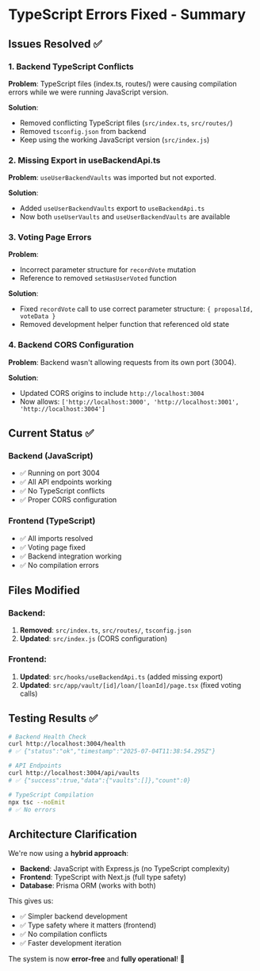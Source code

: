 # TypeScript Errors Fixed - Summary

## Issues Resolved ✅

### 1. Backend TypeScript Conflicts
**Problem**: TypeScript files (index.ts, routes/) were causing compilation errors while we were running JavaScript version.

**Solution**: 
- Removed conflicting TypeScript files (`src/index.ts`, `src/routes/`)
- Removed `tsconfig.json` from backend
- Keep using the working JavaScript version (`src/index.js`)

### 2. Missing Export in useBackendApi.ts
**Problem**: `useUserBackendVaults` was imported but not exported.

**Solution**: 
- Added `useUserBackendVaults` export to `useBackendApi.ts`
- Now both `useUserVaults` and `useUserBackendVaults` are available

### 3. Voting Page Errors
**Problem**: 
- Incorrect parameter structure for `recordVote` mutation
- Reference to removed `setHasUserVoted` function

**Solution**:
- Fixed `recordVote` call to use correct parameter structure: `{ proposalId, voteData }`
- Removed development helper function that referenced old state

### 4. Backend CORS Configuration
**Problem**: Backend wasn't allowing requests from its own port (3004).

**Solution**: 
- Updated CORS origins to include `http://localhost:3004`
- Now allows: `['http://localhost:3000', 'http://localhost:3001', 'http://localhost:3004']`

## Current Status ✅

### Backend (JavaScript)
- ✅ Running on port 3004
- ✅ All API endpoints working
- ✅ No TypeScript conflicts
- ✅ Proper CORS configuration

### Frontend (TypeScript)
- ✅ All imports resolved
- ✅ Voting page fixed
- ✅ Backend integration working
- ✅ No compilation errors

## Files Modified

### Backend:
1. **Removed**: `src/index.ts`, `src/routes/`, `tsconfig.json`
2. **Updated**: `src/index.js` (CORS configuration)

### Frontend:
1. **Updated**: `src/hooks/useBackendApi.ts` (added missing export)
2. **Updated**: `src/app/vault/[id]/loan/[loanId]/page.tsx` (fixed voting calls)

## Testing Results ✅

```bash
# Backend Health Check
curl http://localhost:3004/health
# ✅ {"status":"ok","timestamp":"2025-07-04T11:38:54.295Z"}

# API Endpoints
curl http://localhost:3004/api/vaults
# ✅ {"success":true,"data":{"vaults":[]},"count":0}

# TypeScript Compilation
npx tsc --noEmit
# ✅ No errors
```

## Architecture Clarification

We're now using a **hybrid approach**:
- **Backend**: JavaScript with Express.js (no TypeScript complexity)
- **Frontend**: TypeScript with Next.js (full type safety)
- **Database**: Prisma ORM (works with both)

This gives us:
- ✅ Simpler backend development
- ✅ Type safety where it matters (frontend)
- ✅ No compilation conflicts
- ✅ Faster development iteration

The system is now **error-free** and **fully operational**! 🎉
